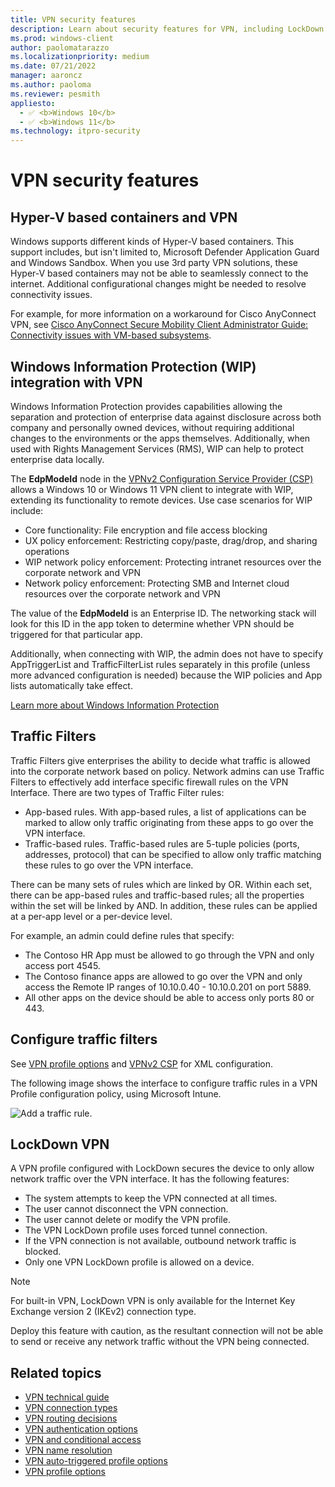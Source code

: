 ```yaml
---
title: VPN security features
description: Learn about security features for VPN, including LockDown VPN, Windows Information Protection integration with VPN, and traffic filters.
ms.prod: windows-client
author: paolomatarazzo
ms.localizationpriority: medium
ms.date: 07/21/2022
manager: aaroncz
ms.author: paoloma
ms.reviewer: pesmith
appliesto: 
  - ✅ <b>Windows 10</b>
  - ✅ <b>Windows 11</b>
ms.technology: itpro-security
---
```


# VPN security features

## Hyper-V based containers and VPN

Windows supports different kinds of Hyper-V based containers. This support includes, but isn't limited to, Microsoft Defender Application Guard and Windows Sandbox. When you use 3rd party VPN solutions, these Hyper-V based containers may not be able to seamlessly connect to the internet. Additional configurational changes might be needed to resolve connectivity issues.

For example, for more information on a workaround for Cisco AnyConnect VPN, see [Cisco AnyConnect Secure Mobility Client Administrator Guide: Connectivity issues with VM-based subsystems](https://www.cisco.com/c/en/us/td/docs/security/vpn_client/anyconnect/anyconnect410/administration/guide/b-anyconnect-admin-guide-4-10/troubleshoot-anyconnect.html#Cisco_Task_in_List_GUI.dita_3a9a8101-f034-4e9b-b24a-486ee47b5e9f).

## Windows Information Protection (WIP) integration with VPN

Windows Information Protection provides capabilities allowing the separation and protection of enterprise data against disclosure across both company and personally owned devices, without requiring additional changes to the environments or the apps themselves. Additionally, when used with Rights Management Services (RMS), WIP can help to protect enterprise data locally.

The **EdpModeId** node in the [VPNv2 Configuration Service Provider (CSP)](/windows/client-management/mdm/vpnv2-csp) allows a Windows 10 or Windows 11 VPN client to integrate with WIP, extending its functionality to remote devices. Use case scenarios for WIP include:

- Core functionality: File encryption and file access blocking
- UX policy enforcement: Restricting copy/paste, drag/drop, and sharing operations
- WIP network policy enforcement: Protecting intranet resources over the corporate network and VPN
- Network policy enforcement: Protecting SMB and Internet cloud resources over the corporate network and VPN

The value of the **EdpModeId** is an Enterprise ID. The networking stack will look for this ID in the app token to determine whether VPN should be triggered for that particular app.

Additionally, when connecting with WIP, the admin does not have to specify AppTriggerList and TrafficFilterList rules separately in this profile (unless more advanced configuration is needed) because the WIP policies and App lists automatically take effect.

[Learn more about Windows Information Protection](/windows/threat-protection/windows-information-protection/protect-enterprise-data-using-wip)


## Traffic Filters

Traffic Filters give enterprises the ability to decide what traffic is allowed into the corporate network based on policy. Network admins can use Traffic Filters to effectively add interface specific firewall rules on the VPN Interface. There are two types of Traffic Filter rules:

- App-based rules. With app-based rules, a list of applications can be marked to allow only traffic originating from these apps to go over the VPN interface.
- Traffic-based rules. Traffic-based rules are 5-tuple policies (ports, addresses, protocol) that can be specified to allow only traffic matching these rules to go over the VPN interface.

There can be many sets of rules which are linked by OR. Within each set, there can be app-based rules and traffic-based rules; all the properties within the set will be linked by AND. In addition, these rules can be applied at a per-app level or a per-device level.

For example, an admin could define rules that specify:

- The Contoso HR App must be allowed to go through the VPN and only access port 4545.
- The Contoso finance apps are allowed to go over the VPN and only access the Remote IP ranges of 10.10.0.40 - 10.10.0.201 on port 5889.
- All other apps on the device should be able to access only ports 80 or 443.

## Configure traffic filters

See [VPN profile options](vpn-profile-options.md) and [VPNv2 CSP](/windows/client-management/mdm/vpnv2-csp) for XML configuration.

The following image shows the interface to configure traffic rules in a VPN Profile configuration policy, using Microsoft Intune.

![Add a traffic rule.](images/vpn-traffic-rules.png)


## LockDown VPN

A VPN profile configured with LockDown secures the device to only allow network traffic over the VPN interface. It has the following features:

- The system attempts to keep the VPN connected at all times.
- The user cannot disconnect the VPN connection.
- The user cannot delete or modify the VPN profile.
- The VPN LockDown profile uses forced tunnel connection.
- If the VPN connection is not available, outbound network traffic is blocked.
- Only one VPN LockDown profile is allowed on a device.

> [!NOTE]
> For built-in VPN, LockDown VPN is only available for the Internet Key Exchange version 2 (IKEv2) connection type.

Deploy this feature with caution, as the resultant connection will not be able to send or receive any network traffic without the VPN being connected.


## Related topics

- [VPN technical guide](vpn-guide.md)
- [VPN connection types](vpn-connection-type.md)
- [VPN routing decisions](vpn-routing.md)
- [VPN authentication options](vpn-authentication.md)
- [VPN and conditional access](vpn-conditional-access.md)
- [VPN name resolution](vpn-name-resolution.md)
- [VPN auto-triggered profile options](vpn-auto-trigger-profile.md)
- [VPN profile options](vpn-profile-options.md)
